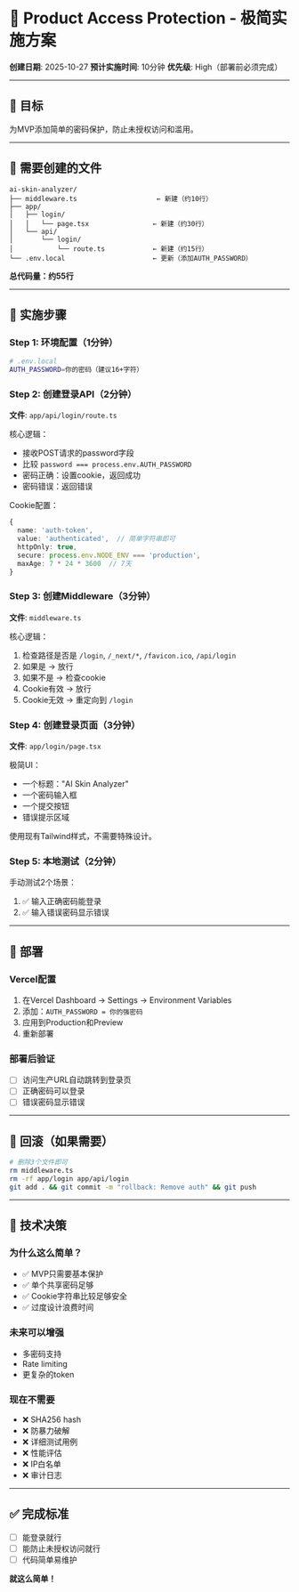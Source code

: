 # 🔐 Product Access Protection - 极简实施方案

**创建日期**: 2025-10-27
**预计实施时间**: 10分钟
**优先级**: High（部署前必须完成）

---

## 🎯 目标

为MVP添加简单的密码保护，防止未授权访问和滥用。

---

## 📁 需要创建的文件

```
ai-skin-analyzer/
├── middleware.ts                    ← 新建（约10行）
├── app/
│   ├── login/
│   │   └── page.tsx                ← 新建（约30行）
│   └── api/
│       └── login/
│           └── route.ts            ← 新建（约15行）
└── .env.local                      ← 更新（添加AUTH_PASSWORD）
```

**总代码量：约55行**

---

## 🔧 实施步骤

### Step 1: 环境配置（1分钟）

```bash
# .env.local
AUTH_PASSWORD=你的密码（建议16+字符）
```

### Step 2: 创建登录API（2分钟）

**文件**: `app/api/login/route.ts`

核心逻辑：
- 接收POST请求的password字段
- 比较 `password === process.env.AUTH_PASSWORD`
- 密码正确：设置cookie，返回成功
- 密码错误：返回错误

Cookie配置：
```typescript
{
  name: 'auth-token',
  value: 'authenticated',  // 简单字符串即可
  httpOnly: true,
  secure: process.env.NODE_ENV === 'production',
  maxAge: 7 * 24 * 3600  // 7天
}
```

### Step 3: 创建Middleware（3分钟）

**文件**: `middleware.ts`

核心逻辑：
1. 检查路径是否是 `/login`, `/_next/*`, `/favicon.ico`, `/api/login`
2. 如果是 → 放行
3. 如果不是 → 检查cookie
4. Cookie有效 → 放行
5. Cookie无效 → 重定向到 `/login`

### Step 4: 创建登录页面（3分钟）

**文件**: `app/login/page.tsx`

极简UI：
- 一个标题："AI Skin Analyzer"
- 一个密码输入框
- 一个提交按钮
- 错误提示区域

使用现有Tailwind样式，不需要特殊设计。

### Step 5: 本地测试（2分钟）

手动测试2个场景：
1. ✅ 输入正确密码能登录
2. ✅ 输入错误密码显示错误

---

## 🚀 部署

### Vercel配置
1. 在Vercel Dashboard → Settings → Environment Variables
2. 添加：`AUTH_PASSWORD = 你的强密码`
3. 应用到Production和Preview
4. 重新部署

### 部署后验证
- [ ] 访问生产URL自动跳转到登录页
- [ ] 正确密码可以登录
- [ ] 错误密码显示错误

---

## 🔄 回滚（如果需要）

```bash
# 删除3个文件即可
rm middleware.ts
rm -rf app/login app/api/login
git add . && git commit -m "rollback: Remove auth" && git push
```

---

## 📌 技术决策

### 为什么这么简单？
- ✅ MVP只需要基本保护
- ✅ 单个共享密码足够
- ✅ Cookie字符串比较足够安全
- ✅ 过度设计浪费时间

### 未来可以增强
- 多密码支持
- Rate limiting
- 更复杂的token

### 现在不需要
- ❌ SHA256 hash
- ❌ 防暴力破解
- ❌ 详细测试用例
- ❌ 性能评估
- ❌ IP白名单
- ❌ 审计日志

---

## ✅ 完成标准

- [ ] 能登录就行
- [ ] 能防止未授权访问就行
- [ ] 代码简单易维护

**就这么简单！**
